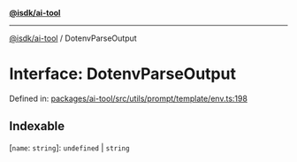 [**@isdk/ai-tool**](../README.md)

***

[@isdk/ai-tool](../globals.md) / DotenvParseOutput

# Interface: DotenvParseOutput

Defined in: [packages/ai-tool/src/utils/prompt/template/env.ts:198](https://github.com/isdk/ai-tool.js/blob/7135b3a67072644f21685b76900b7f351401749e/src/utils/prompt/template/env.ts#L198)

## Indexable

\[`name`: `string`\]: `undefined` \| `string`
